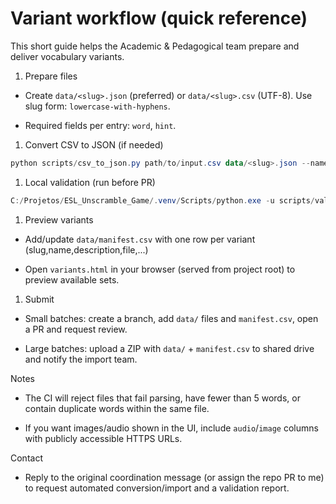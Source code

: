 # Variant workflow (quick reference)

This short guide helps the Academic & Pedagogical team prepare and deliver vocabulary variants.

1. Prepare files

- Create `data/<slug>.json` (preferred) or `data/<slug>.csv` (UTF-8). Use slug form: `lowercase-with-hyphens`.

- Required fields per entry: `word`, `hint`.

1. Convert CSV to JSON (if needed)

```powershell
python scripts/csv_to_json.py path/to/input.csv data/<slug>.json --name "Display Name" --description "Short desc"
```

1. Local validation (run before PR)

```powershell
C:/Projetos/ESL_Unscramble_Game/.venv/Scripts/python.exe -u scripts/validate_variants.py
```

1. Preview variants

- Add/update `data/manifest.csv` with one row per variant (slug,name,description,file,...)

- Open `variants.html` in your browser (served from project root) to preview available sets.

1. Submit

- Small batches: create a branch, add `data/` files and `manifest.csv`, open a PR and request review.

- Large batches: upload a ZIP with `data/` + `manifest.csv` to shared drive and notify the import team.

Notes

- The CI will reject files that fail parsing, have fewer than 5 words, or contain duplicate words within the same file.

- If you want images/audio shown in the UI, include `audio`/`image` columns with publicly accessible HTTPS URLs.

Contact

- Reply to the original coordination message (or assign the repo PR to me) to request automated conversion/import and a validation report.
